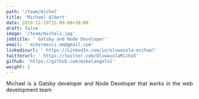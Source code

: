 ```yaml
---
path: '/team/michel'
title: 'Michael Albert'
date: 2019-12-29T15:09:08+10:00
draft: false
image: '/team/michel1.jpg'
jobtitle: ' Gatsby and Node Developer'
email: ' mikelmessi.om@gmail.com'
linkedinurl: ' https://LinkedIn.com/in/oluwasola-michael'
twitterurl: ' https://twitter.com/OluwasolaMicha5'
github: 'https://github.com/mikelangelo1'
weight: 2
---
```


<p style='text-align: justify'>
    Michael is a Gatsby developer and Node Developer that works in the web development team
</p>
